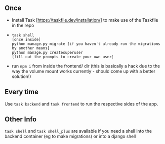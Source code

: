 ## Once
- Install Task [https://taskfile.dev/installation/] to make use of the Taskfile in the repo

- ```
  task shell
  [once inside]
  python manage.py migrate [if you haven't already run the migrations by another means]
  python manage.py createsuperuser
  [fill out the prompts to create your own user]
  ```
- run `npm i` from inside the frontend/ dir (this is basically a hack due to the way the volume mount works currently - should come up with a better solution!)

## Every time
Use `task backend` and `task frontend` to run the respective sides of the app.  

## Other Info
`task shell` and `task shell_plus` are available if you need a shell into the backend container (eg to make migrations) or into a django shell
